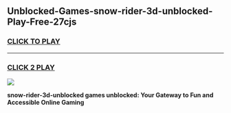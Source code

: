 
## Unblocked-Games-snow-rider-3d-unblocked-Play-Free-27cjs
<h3>
<a href="https://premium76.site?title=snow-rider-3d-unblocked&ref=18A1">CLICK TO PLAY</a></h3>
<hr>

<h3>
<a href="https://premium76.site?title=snow-rider-3d-unblocked&ref=18A1">CLICK 2 PLAY</a>
  
</h3>

<a href="https://premium76.site?title=snow-rider-3d-unblocked&ref=18A1"><img src="https://clearcache.store/games.png"></a>


**snow-rider-3d-unblocked games unblocked: Your Gateway to Fun and Accessible Online Gaming**

